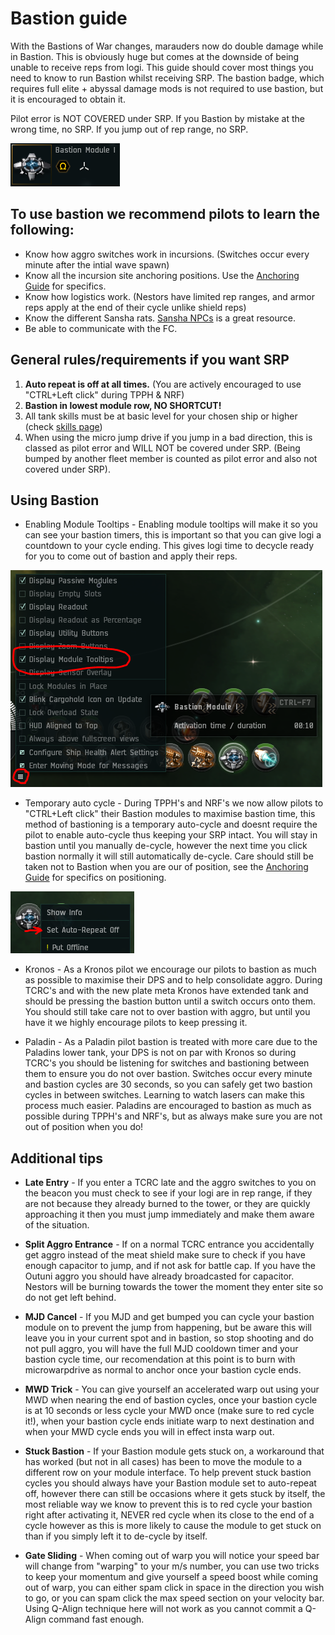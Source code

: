 # Bastion guide

With the Bastions of War changes, marauders now do double damage while in Bastion. This is obviously huge but comes at the downside of being unable to receive reps from logi. This guide should cover most things you need to know to run Bastion whilst receiving SRP. The bastion badge, which requires full elite + abyssal damage mods is not required to use bastion, but it is encouraged to obtain it.

Pilot error is NOT COVERED under SRP. If you Bastion by mistake at the wrong time, no SRP. If you jump out of rep range, no SRP.

![](bastionmodule.png)

## To use bastion we recommend pilots to learn the following:

-  Know how aggro switches work in incursions. (Switches occur every minute after the intial wave spawn)
-  Know all the incursion site anchoring positions. Use the [Anchoring Guide](/guide/anchoring) for specifics.
-  Know how logistics work. (Nestors have limited rep ranges, and armor reps apply at the end of their cycle unlike shield reps)
-  Know the different Sansha rats. [Sansha NPCs](https://eve-incursions.de/rats) is a great resource. 
-  Be able to communicate with the FC.

## General rules/requirements if you want SRP

1.  **Auto repeat is off at all times.** (You are actively encouraged to use "CTRL+Left click" during TPPH & NRF)
2.  **Bastion in lowest module row, NO SHORTCUT!**
3.  All tank skills must be at basic level for your chosen ship or higher (check [skills page](/skills))
4.  When using the micro jump drive if you jump in a bad direction, this is classed as pilot error and WILL NOT be covered under SRP. (Being bumped by another fleet member is counted as pilot error and also not covered under SRP).

## Using Bastion

- Enabling Module Tooltips - Enabling module tooltips will make it so you can see your bastion timers, this is important so that you can give logi a countdown to your cycle ending. This gives logi time to decycle ready for you to come out of bastion and apply their reps.

![](moduletooltips.png)

- Temporary auto cycle - During TPPH's and NRF's we now allow pilots to "CTRL+Left click" their Bastion modules to maximise bastion time, this method of bastioning is a temporary auto-cycle and doesnt require the pilot to enable auto-cycle thus keeping your SRP intact. You will stay in bastion until you manually de-cycle, however the next time you click bastion normally it will still automatically de-cycle. Care should still be taken not to Bastion when you are our of position, see the [Anchoring Guide](/guide/anchoring) for specifics on positioning.

![](autorepeatoff.png)

- Kronos - As a Kronos pilot we encourage our pilots to bastion as much as possible to maximise their DPS and to help consolidate aggro. During TCRC's and with the new plate meta Kronos have extended tank and should be pressing the bastion button until a switch occurs onto them. You should still take care not to over bastion with aggro, but until you have it we highly encourage pilots to keep pressing it.

- Paladin - As a Paladin pilot bastion is treated with more care due to the Paladins lower tank, your DPS is not on par with Kronos so during TCRC's you should be listening for switches and bastioning between them to ensure you do not over bastion. Switches occur every minute and bastion cycles are 30 seconds, so you can safely get two bastion cycles in between switches. Learning to watch lasers can make this process much easier. Paladins are encouraged to bastion as much as possible during TPPH's and NRF's, but as always make sure you are not out of position when you do!

## Additional tips

- **Late Entry** - If you enter a TCRC late and the aggro switches to you on the beacon you must check to see if your logi are in rep range, if they are not because they already burned to the tower, or they are quickly approaching it then you must jump immediately and make them aware of the situation.

- **Split Aggro Entrance** - If on a normal TCRC entrance you accidentally get aggro instead of the meat shield make sure to check if you have enough capacitor to jump, and if not ask for battle cap. If you have the Outuni aggro you should have already broadcasted for capacitor. Nestors will be burning towards the tower the moment they enter site so do not get left behind.

- **MJD Cancel** - If you MJD and get bumped you can cycle your bastion module on to prevent the jump from happening, but be aware this will leave you in your current spot and in bastion, so stop shooting and do not pull aggro, you will have the full MJD cooldown timer and your bastion cycle time, our recomendation at this point is to burn with microwarpdrive as normal to anchor once your bastion cycle ends.

- **MWD Trick** - You can give yourself an accelerated warp out using your MWD when nearing the end of bastion cycles, once your bastion cycle is at 10 seconds or less cycle your MWD once (make sure to red cycle it!), when your bastion cycle ends initiate warp to next destination and when your MWD cycle ends you will in effect insta warp out.

- **Stuck Bastion** - If your Bastion module gets stuck on, a workaround that has worked (but not in all cases) has been to move the module to a different row on your module interface. To help prevent stuck bastion cycles you should always have your Bastion module set to auto-repeat off, however there can still be occasions where it gets stuck by itself, the most reliable way we know to prevent this is to red cycle your bastion right after activating it, NEVER red cycle when its close to the end of a cycle however as this is more likely to cause the module to get stuck on than if you simply left it to de-cycle by itself.

- **Gate Sliding** - When coming out of warp you will notice your speed bar will change from "warping" to your m/s number, you can use two tricks to keep your momentum and give yourself a speed boost while coming out of warp, you can either spam click in space in the direction you wish to go, or you can spam click the max speed section on your velocity bar. Using Q-Align technique here will not work as you cannot commit a Q-Align command fast enough.
